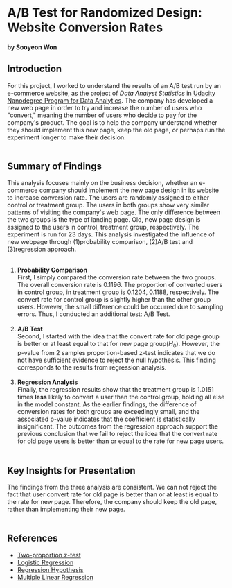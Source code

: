 # A/B Test for Randomized Design: Website Conversion Rates
#### by Sooyeon Won 

## Introduction
For this project, I worked to understand the results of an A/B test run by an e-commerce website, as the project of _Data Analyst Statistics_ in [Udacity Nanodegree Program for Data Analytics](https://www.udacity.com/course/data-analyst-nanodegree--nd002).  The company has developed a new web page in order to try and increase the number of users who "convert," meaning the number of users who decide to pay for the company's product. The goal is to help the company understand whether they should implement this new page, keep the old page, or perhaps run the experiment longer to make their decision.
<br><br>

## Summary of Findings
This analysis focuses mainly on the business decision, whether an e-commerce company should implement the new page design in its website to increase conversion rate. The users are randomly assigned to either control or treatment group. The users in both groups show very similar patterns of visiting the company's web page. The only difference between the two groups is the type of landing page. Old, new page design is assigned to the users in control, treatment group, respectively. The experiment is run for 23 days. This analysis investigated the influence of new webpage through (1)probability comparison, (2)A/B test and (3)regression approach. <br><br>
   1. **Probability Comparison** <br>
   First, I simply compared the conversion rate between the two groups. The overall conversion rate is 0.1196. The proportion of converted users in control group, in treatment group is 0.1204, 0.1188, respectively. The convert rate for control group is slightly higher than the other group users. However, the small difference could be occurred due to sampling errors. Thus, I conducted an additional test: A/B Test. <br><br>
   2. **A/B Test**<br>
   Second, I started with the idea that the convert rate for old page group is better or at least equal to that for new page group($H_0$). However, the p-value from 2 samples proportion-based z-test indicates that we do not have sufficient evidence to reject the null hypothesis. This finding corresponds to the results from regression analysis. <br><br>
   3. **Regression Analysis**<br>
   Finally, the regression results show that the treatment group is 1.0151 times **less** likely to convert a user than the control group, holding all else in the model constant. As the earlier findings, the difference of conversion rates for both groups are exceedingly small, and the associated p-value indicates that the coefficient is statistically insignificant. The outcomes from the regression approach support the previous conclusion that we fail to reject the idea that the convert rate for old page users is better than or equal to the rate for new page users. 
<br><br>

## Key Insights for Presentation

The findings from the three analysis are consistent. We can not reject the fact that user convert rate for old page is better than or at least is equal to the rate for new page. Therefore, the company should keep the old page, rather than implementing their new page. <br><br>

## References 
- [Two-proportion z-test](https://sonalake.com/latest/hypothesis-testing-of-proportion-based-samples/) 
- [Logistic Regression](https://www.statsmodels.org/stable/generated/statsmodels.discrete.discrete_model.Logit.html)
- [Regression Hypothesis](https://statisticsbyjim.com/regression/interpret-coefficients-p-values-regression/)
- [Multiple Linear Regression](https://onlinelibrary.wiley.com/doi/pdf/10.1197/j.aem.2003.09.006#:~:text=Multiple%20linear%20regression%20allows%20the,individual%20factor%20with%20the%20outcome.)
